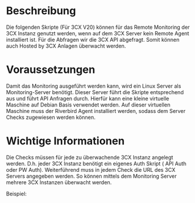 # Beschreibung

Die folgenden Skripte (Für 3CX V20) können für das Remote Monitoring der 3CX Instanz genutzt werden, wenn auf dem 3CX Server kein Remote Agent installiert ist. Für die Abfragen wir die 3CX API abgefragt. Somit können auch Hosted by 3CX Anlagen überwacht werden. 

# Voraussetzungen

Damit das Monitoring ausgeführt werden kann, wird ein Linux Server als Monitoring-Server benötigt. Dieser Server führt die Skripte entsprechend aus und führt API Anfragen durch. Hierfür kann eine kleine virtuelle Maschine auf Debian Basis verwendet werden. Auf dieser virtuellen Maschine muss der Riverbird Agent installiert werden, sodass dem Server Checks zugewiesen werden können. 

# Wichtige Informationen 

Die Checks müssen für jede zu überwachende 3CX Instanz angelegt werden. D.h. jeder 3CX Instanz benötigt ein eigenes Auth Skript ( API Auth oder PW Auth). Weiterführend muss in jedem Check die URL des 3CX Servers angegeben werden. So können mittels dem Monitoring Server mehrere 3CX Instanzen überwacht werden. 

Beispiel: 

